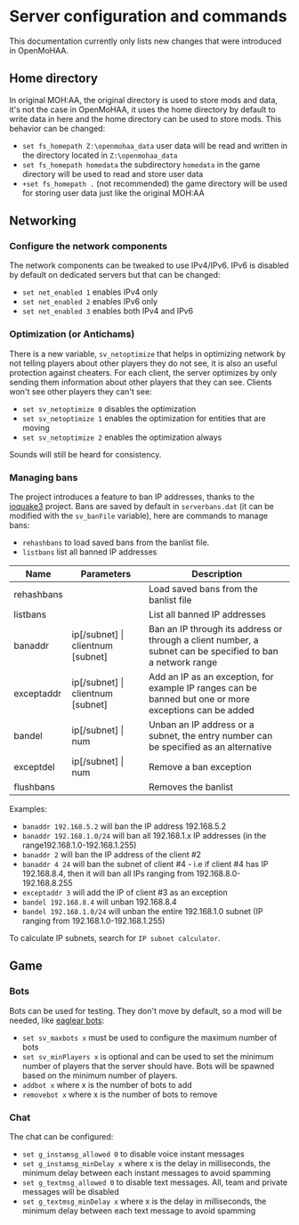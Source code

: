 # Server configuration and commands

This documentation currently only lists new changes that were introduced in OpenMoHAA.

## Home directory

In original MOH:AA, the original directory is used to store mods and data, it's not the case in OpenMoHAA, it uses the home directory by default to write data in here and the home directory can be used to store mods. This behavior can be changed:
- `set fs_homepath Z:\openmohaa_data` user data will be read and written in the directory located in `Z:\openmohaa_data`
- `set fs_homepath homedata` the subdirectory `homedata` in the game directory will be used to read and store user data
- `+set fs_homepath .` (not recommended) the game directory will be used for storing user data just like the original MOH:AA

## Networking

### Configure the network components

The network components can be tweaked to use IPv4/IPv6. IPv6 is disabled by default on dedicated servers but that can be changed:
- `set net_enabled 1` enables IPv4 only
- `set net_enabled 2` enables IPv6 only
- `set net_enabled 3` enables both IPv4 and IPv6

### Optimization (or Antichams)

There is a new variable, `sv_netoptimize` that helps in optimizing network by not telling players about other players they do not see, it is also an useful protection against cheaters. For each client, the server optimizes by only sending them information about other players that they can see. Clients won't see other players they can't see:
- `set sv_netoptimize 0` disables the optimization
- `set sv_netoptimize 1` enables the optimization for entities that are moving
- `set sv_netoptimize 2` enables the optimization always

Sounds will still be heard for consistency.

### Managing bans

The project introduces a feature to ban IP addresses, thanks to the [ioquake3](https://ioquake3.org/) project. Bans are saved by default in `serverbans.dat` (it can be modified with the `sv_banFile` variable), here are commands to manage bans:
- `rehashbans` to load saved bans from the banlist file.
- `listbans` list all banned IP addresses

|Name       |Parameters                         |Description
|-----------|-----------------------------------|-----------
|rehashbans |                                   |Load saved bans from the banlist file
|listbans   |                                   |List all banned IP addresses
|banaddr    |ip[/subnet] \| clientnum [subnet]  |Ban an IP through its address or through a client number, a subnet can be specified to ban a network range
|exceptaddr |ip[/subnet] \| clientnum [subnet]  |Add an IP as an exception, for example IP ranges can be banned but one or more exceptions can be added
|bandel     |ip[/subnet] \| num                 |Unban an IP address or a subnet, the entry number can be specified as an alternative
|exceptdel  |ip[/subnet] \| num                 |Remove a ban exception
|flushbans  ||Removes the banlist

Examples:
- `banaddr 192.168.5.2` will ban the IP address 192.168.5.2
- `banaddr 192.168.1.0/24` will ban all 192.168.1.x IP addresses (in the range192.168.1.0-192.168.1.255)
- `banaddr 2` will ban the IP address of the client #2
- `banaddr 4 24` will ban the subnet of client #4 - i.e if client #4 has IP 192.168.8.4, then it will ban all IPs ranging from 192.168.8.0-192.168.8.255
- `exceptaddr 3` will add the IP of client #3 as an exception
- `bandel 192.168.8.4` will unban 192.168.8.4
- `bandel 192.168.1.0/24` will unban the entire 192.168.1.0 subnet (IP ranging from 192.168.1.0-192.168.1.255)

To calculate IP subnets, search for `IP subnet calculator`.

## Game

### Bots

Bots can be used for testing. They don't move by default, so a mod will be needed, like [eaglear bots](https://www.moddb.com/mods/medal-of-honor-world-war-1/downloads/moh-eaglear-bots):
- `set sv_maxbots x` must be used to configure the maximum number of bots
- `set sv_minPlayers x` is optional and can be used to set the minimum number of players that the server should have. Bots will be spawned based on the minimum number of players.
- `addbot x` where x is the number of bots to add
- `removebot x` where x is the number of bots to remove

### Chat

The chat can be configured:
- `set g_instamsg_allowed 0` to disable voice instant messages
- `set g_instamsg_minDelay x` where x is the delay in milliseconds, the minimum delay between each instant messages to avoid spamming
- `set g_textmsg_allowed 0` to disable text messages. All, team and private messages will be disabled
- `set g_textmsg_minDelay x` where x is the delay in milliseconds, the minimum delay between each text message to avoid spamming
